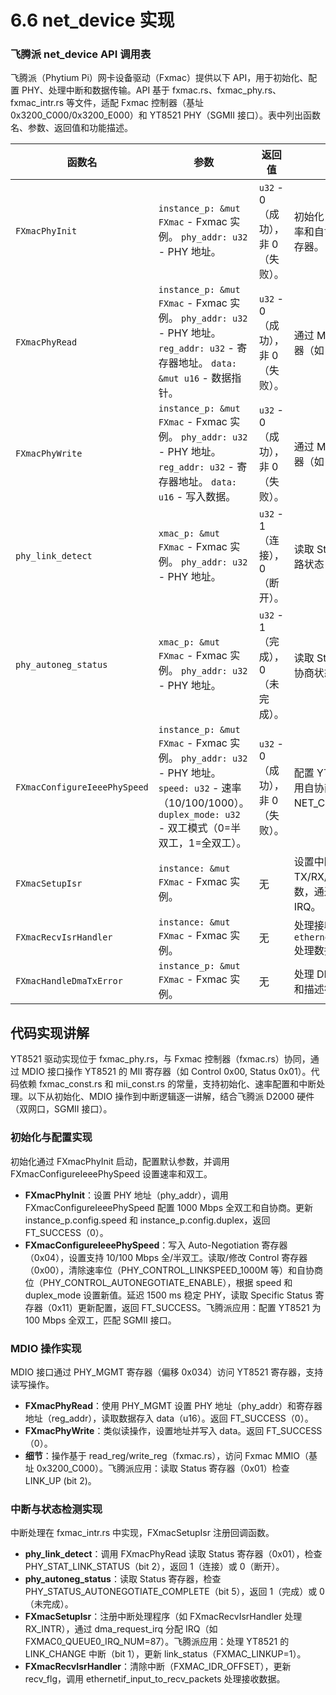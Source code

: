 # 6.6 net_device 实现

### 飞腾派 net_device API 调用表

飞腾派（Phytium Pi）网卡设备驱动（Fxmac）提供以下 API，用于初始化、配置 PHY、处理中断和数据传输。API 基于 fxmac.rs、fxmac_phy.rs、fxmac_intr.rs 等文件，适配 Fxmac 控制器（基址 0x3200_C000/0x3200_E000）和 YT8521 PHY（SGMII 接口）。表中列出函数名、参数、返回值和功能描述。

| **函数名**                   | **参数**                                                     | **返回值**                        | **功能描述**                                                 |
| ---------------------------- | ------------------------------------------------------------ | --------------------------------- | ------------------------------------------------------------ |
| `FXmacPhyInit`               | `instance_p: &mut FXmac` - Fxmac 实例。 `phy_addr: u32` - PHY 地址。 | `u32` - 0（成功），非 0（失败）。 | 初始化 YT8521 PHY，配置默认速率和自协商，通过 MDIO 接口设置寄存器。 |
| `FXmacPhyRead`               | `instance_p: &mut FXmac` - Fxmac 实例。 `phy_addr: u32` - PHY 地址。 `reg_addr: u32` - 寄存器地址。 `data: &mut u16` - 数据指针。 | `u32` - 0（成功），非 0（失败）。 | 通过 MDIO 接口读取 YT8521 寄存器（如 Status 0x01）。         |
| `FXmacPhyWrite`              | `instance_p: &mut FXmac` - Fxmac 实例。 `phy_addr: u32` - PHY 地址。 `reg_addr: u32` - 寄存器地址。 `data: u16` - 写入数据。 | `u32` - 0（成功），非 0（失败）。 | 通过 MDIO 接口写入 YT8521 寄存器（如 Control 0x00）。        |
| `phy_link_detect`            | `xmac_p: &mut FXmac` - Fxmac 实例。 `phy_addr: u32` - PHY 地址。 | `u32` - 1（连接），0（断开）。    | 读取 Status 寄存器（0x01）检测链路状态（bit 2）。            |
| `phy_autoneg_status`         | `xmac_p: &mut FXmac` - Fxmac 实例。 `phy_addr: u32` - PHY 地址。 | `u32` - 1（完成），0（未完成）。  | 读取 Status 寄存器（0x01）检查自协商状态（bit 5）。          |
| `FXmacConfigureIeeePhySpeed` | `instance_p: &mut FXmac` - Fxmac 实例。 `phy_addr: u32` - PHY 地址。 `speed: u32` - 速率（10/100/1000）。 `duplex_mode: u32` - 双工模式（0=半双工，1=全双工）。 | `u32` - 0（成功），非 0（失败）。 | 配置 YT8521 速率和双工模式，禁用自协商，更新 Control 寄存器和 NET_CFG。 |
| `FXmacSetupIsr`              | `instance: &mut FXmac` - Fxmac 实例。                        | 无                                | 设置中断处理程序，注册 TX/RX/Error/LinkChange 处理函数，通过 `dma_request_irq` 分配 IRQ。 |
| `FXmacRecvIsrHandler`        | `instance: &mut FXmac` - Fxmac 实例。                        | 无                                | 处理接收中断，更新 `recv_flg`，调用 `ethernetif_input_to_recv_packets` 处理数据。 |
| `FXmacHandleDmaTxError`      | `instance_p: &mut FXmac` - Fxmac 实例。                      | 无                                | 处理 DMA 发送错误，重置 TX 队列和描述符。                    |

## 代码实现讲解

YT8521 驱动实现位于 fxmac_phy.rs，与 Fxmac 控制器（fxmac.rs）协同，通过 MDIO 接口操作 YT8521 的 MII 寄存器（如 Control 0x00, Status 0x01）。代码依赖 fxmac_const.rs 和 mii_const.rs 的常量，支持初始化、速率配置和中断处理。以下从初始化、MDIO 操作到中断逻辑逐一讲解，结合飞腾派 D2000 硬件（双网口，SGMII 接口）。

### 初始化与配置实现

初始化通过 FXmacPhyInit 启动，配置默认参数，并调用 FXmacConfigureIeeePhySpeed 设置速率和双工。

- **FXmacPhyInit**：设置 PHY 地址（phy_addr），调用 FXmacConfigureIeeePhySpeed 配置 1000 Mbps 全双工和自协商。更新 instance_p.config.speed 和 instance_p.config.duplex，返回 FT_SUCCESS（0）。
- **FXmacConfigureIeeePhySpeed**：写入 Auto-Negotiation 寄存器（0x04），设置支持 10/100 Mbps 全/半双工。读取/修改 Control 寄存器（0x00），清除速率位（PHY_CONTROL_LINKSPEED_1000M 等）和自协商位（PHY_CONTROL_AUTONEGOTIATE_ENABLE），根据 speed 和 duplex_mode 设置新值。延迟 1500 ms 稳定 PHY，读取 Specific Status 寄存器（0x11）更新配置，返回 FT_SUCCESS。飞腾派应用：配置 YT8521 为 100 Mbps 全双工，匹配 SGMII 接口。

### MDIO 操作实现

MDIO 接口通过 PHY_MGMT 寄存器（偏移 0x034）访问 YT8521 寄存器，支持读写操作。

- **FXmacPhyRead**：使用 PHY_MGMT 设置 PHY 地址（phy_addr）和寄存器地址（reg_addr），读取数据存入 data（u16）。返回 FT_SUCCESS（0）。
- **FXmacPhyWrite**：类似读操作，设置地址并写入 data。返回 FT_SUCCESS（0）。
- **细节**：操作基于 read_reg/write_reg（fxmac.rs），访问 Fxmac MMIO（基址 0x3200_C000）。飞腾派应用：读取 Status 寄存器（0x01）检查 LINK_UP (bit 2)。

### 中断与状态检测实现

中断处理在 fxmac_intr.rs 中实现，FXmacSetupIsr 注册回调函数。

- **phy_link_detect**：调用 FXmacPhyRead 读取 Status 寄存器（0x01），检查 PHY_STAT_LINK_STATUS（bit 2），返回 1（连接）或 0（断开）。
- **phy_autoneg_status**：读取 Status 寄存器，检查 PHY_STATUS_AUTONEGOTIATE_COMPLETE（bit 5），返回 1（完成）或 0（未完成）。
- **FXmacSetupIsr**：注册中断处理程序（如 FXmacRecvIsrHandler 处理 RX_INTR），通过 dma_request_irq 分配 IRQ（如 FXMAC0_QUEUE0_IRQ_NUM=87）。飞腾派应用：处理 YT8521 的 LINK_CHANGE 中断（bit 1），更新 link_status（FXMAC_LINKUP=1）。
- **FXmacRecvIsrHandler**：清除中断（FXMAC_IDR_OFFSET），更新 recv_flg，调用 ethernetif_input_to_recv_packets 处理接收数据。
